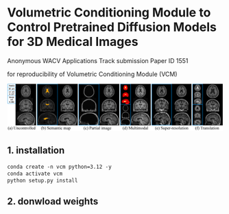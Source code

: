 # Volumetric Conditioning Module to Control Pretrained Diffusion Models for 3D Medical Images
Anonymous WACV Applications Track submission Paper ID 1551

for reproducibility of Volumetric Conditioning Module (VCM)

![versatile_VCM_examples](./examples/versatile_VCM.png)

## 1. installation

```
conda create -n vcm python=3.12 -y
conda activate vcm
python setup.py install
```

## 2. donwload weights